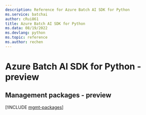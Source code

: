 ```yaml
---
description: Reference for Azure Batch AI SDK for Python
ms.service: batchai
author: cRui861
title: Azure Batch AI SDK for Python
ms.data: 08/19/2022
ms.devlang: python
ms.topic: reference
ms.author: rechen
---
```

# Azure Batch AI SDK for Python - preview

## Management packages - preview
[!INCLUDE [mgmt-packages](batch-ai-mgmt-index.md)]